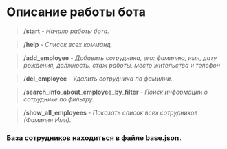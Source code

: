 # Описание работы бота

> **/start** - *Начало работы бота.*

> **/help** - *Список всех комманд.*

> **/add_employee** - *Добавить сотрудника, его: фамилию, имя, дату рождения, должность, стаж работы, место жительства и телефон*

> **/del_employee** - *Удалить сотрудника по фамилии.*

> **/search_info_about_employee_by_filter** - *Поиск информации о сотруднике по фильтру.*

> **/show_all_employees** - *Показать список всех сотрудников (Фамилия Имя).*

### База сотрудников находиться в файле base.json.